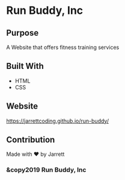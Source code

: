 # Run Buddy, Inc

## Purpose
A Website that offers fitness training services

## Built With
* HTML
* CSS

## Website
https://jarrettcoding.github.io/run-buddy/

## Contribution
Made with ❤️ by Jarrett

### &copy2019 Run Buddy, Inc
